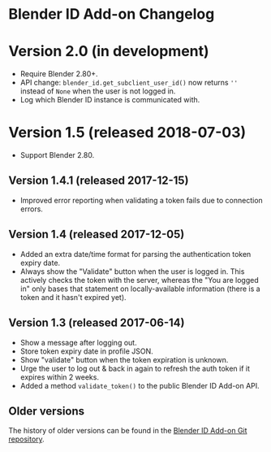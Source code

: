 # Blender ID Add-on Changelog

# Version 2.0 (in development)

- Require Blender 2.80+.
- API change: `blender_id.get_subclient_user_id()` now returns `''` instead of `None` when the user
  is not logged in.
- Log which Blender ID instance is communicated with.


# Version 1.5 (released 2018-07-03)

- Support Blender 2.80.


## Version 1.4.1 (released 2017-12-15)

- Improved error reporting when validating a token fails due to
  connection errors.


## Version 1.4 (released 2017-12-05)

- Added an extra date/time format for parsing the authentication token expiry date.
- Always show the "Validate" button when the user is logged in. This actively checks the token with
  the server, whereas the "You are logged in" only bases that statement on locally-available
  information (there is a token and it hasn't expired yet).


## Version 1.3 (released 2017-06-14)

- Show a message after logging out.
- Store token expiry date in profile JSON.
- Show "validate" button when the token expiration is unknown.
- Urge the user to log out & back in again to refresh the auth token if it expires within 2 weeks.
- Added a method `validate_token()` to the public Blender ID Add-on API.


## Older versions

The history of older versions can be found in the
[Blender ID Add-on Git repository](https://developer.blender.org/diffusion/BIA/).
